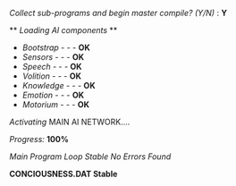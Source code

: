 *Collect sub-programs and begin master compile? (Y/N)* : **Y**

  ** *Loading AI components* **

  - *Bootstrap*   -  -  -  **OK**
  - *Sensors*     -  -  -  **OK**
  - *Speech*      -  -  -  **OK**
  - *Volition*    -  -  -  **OK**
  - *Knowledge*   -  -  -  **OK**
  - *Emotion*     -  -  -  **OK**
  - *Motorium*    -  -  -  **OK**

  *Activating* MAIN AI NETWORK....
  
  *Progress:* **100%**
  
*Main Program Loop Stable*
*No Errors Found*

  **CONCIOUSNESS.DAT Stable**
